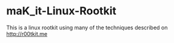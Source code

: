 maK_it-Linux-Rootkit
====================

This is a linux rootkit using many of the techniques described on http://r00tkit.me

